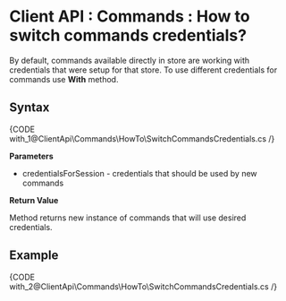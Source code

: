 # Client API : Commands : How to switch commands credentials?

By default, commands available directly in store are working with credentials that were setup for that store. To use different credentials for commands use **With** method.

## Syntax

{CODE with_1@ClientApi\Commands\HowTo\SwitchCommandsCredentials.cs /}

**Parameters**

- credentialsForSession - credentials that should be used by new commands   

**Return Value**

Method returns new instance of commands that will use desired credentials.

## Example

{CODE with_2@ClientApi\Commands\HowTo\SwitchCommandsCredentials.cs /}
